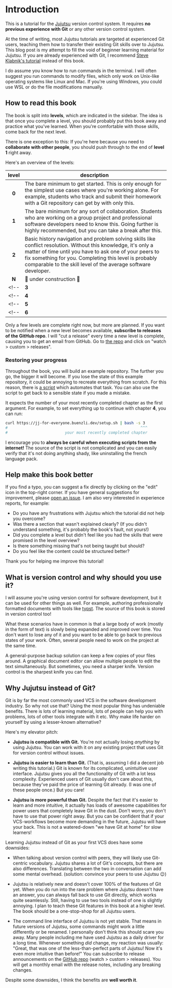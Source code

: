 # Introduction

This is a tutorial for the [Jujutsu](https://github.com/jj-vcs/jj) version control system.
It requires **no previous experience with Git** or any other version control system.

At the time of writing, most Jujutsu tutorials are targeted at experienced Git users, teaching them how to transfer their existing Git skills over to Jujutsu. This blog post is my attempt to fill the void of beginner learning material for Jujutsu.
If you are already experienced with Git, I recommend [Steve Klabnik's tutorial](https://steveklabnik.github.io/jujutsu-tutorial) instead of this book.

I do assume you know how to run commands in the terminal.
I will often suggest you run commands to modify files, which only work on Unix-like operating systems like Linux and Mac.
If you're using Windows, you could use WSL or do the file modifications manually.

## How to read this book

The book is split into **levels**, which are indicated in the sidebar.
The idea is that once you complete a level, you should probably put this book away and practice what you've learned.
When you're comfortable with those skills, come back for the next level.

There is one exception to this:
If you're here because you need to **collaborate with other people**, you should push through to the end of **level 1** right away.

Here's an overview of the levels:

| level | description |
| :-: | --- |
| **0** | The bare minimum to get started. This is only enough for the simplest use cases where you're working alone. For example, students who track and submit their homework with a Git repository can get by with only this. |
| **1** | The bare minimum for any sort of collaboration. Students who are working on a group project and professional software developers need to know this. Going further is highly recommended, but you can take a break after this. |
| **2** | Basic history navigation and problem solving skills like conflict resolution. Without this knowledge, it's only a matter of time until you have to ask one of your peers to fix something for you. Completing this level is probably comparable to the skill level of the average software developer. |
| **N** | 🚧 under construction 🚧 |
<!-- | **3** | History rewriting skills. These will allow you to iterate toward a polished version history, which pays dividends long-term. Some projects require you to have these skills in order to meet their quality standards. | -->
<!-- | **4** | Filling various gaps. In this level, I allow myself to cover topics are valuable long-term, but don't neatly fit into some category. database internals, merkle trees, configuration, bookmark tracking, revsets, (scripe jj docs for more) | -->
<!-- | **5** | Major productivity boosters and advanced workflows. If you find yourself making regular use of the skills learned in level 3, you'll want to complete this one too. | -->
<!-- | **6** | Skills only needed in certain situations: tags, submodules, workspaces etc. | -->

Only a few levels are complete right now, but more are planned.
If you want to be notified when a new level becomes available, **subscribe to releases of the GitHub repo**.
I will "cut a release" every time a new level is complete, causing you to get an email from GitHub.
Go to [the repo](https://github.com/senekor/jj-for-everyone) and click on "watch > custom > releases".

### Restoring your progress

Throughout the book, you will build an example repository.
The further you go, the bigger it will become.
If you lose the state of this example repository, it could be annoying to recreate everything from scratch.
For this reason, there is [a script](./setup.sh) which automates that task.
You can also use the script to get back to a sensible state if you made a mistake.

It expects the number of your most recently completed chapter as the first argument.
For example, to set everything up to continue with chapter **4**, you can run:

```sh
curl https://jj-for-everyone.buenzli.dev/setup.sh | bash -s 3
#                                                          ^^^
#                         your most recently completed chapter
```

I encourage you to **always be careful when executing scripts from the internet!**
The source of the script is not complicated and you can easily verify that it's not doing anything shady, like uninstalling the french language pack.

## Help make this book better

If you find a typo, you can suggest a fix directly by clicking on the "edit" icon in the top-right corner.
If you have general suggestions for improvement, please [open an issue](https://github.com/senekor/jj-for-everyone/issues/new).
I am also very interested in experience reports, for example:
- Do you have any frustrations with Jujutsu which the tutorial did not help you overcome?
- Was there a section that wasn't explained clearly?
  (If you didn't understand something, it's probably the book's fault, not yours!)
- Did you complete a level but didn't feel like you had the skills that were promised in the level overview?
- Is there something missing that's not being taught but should?
- Do you feel like the content could be structured better?

Thank you for helping me improve this tutorial!

## What is version control and why should you use it?

I will assume you're using version control for software development, but it can be used for other things as well.
For example, authoring professionally formatted documents with tools like [typst](https://typst.app/).
The source of this book is stored in version control too!

What these scenarios have in common is that a large body of work (mostly in the form of text) is slowly being expanded and improved over time.
You don't want to lose any of it and you want to be able to go back to previous states of your work.
Often, several people need to work on the project at the same time.

A general-purpose backup solution can keep a few copies of your files around.
A graphical document editor can allow multiple people to edit the text simultaneously.
But sometimes, you need a sharper knife.
Version control is the sharpest knife you can find.

## Why Jujutsu instead of Git?

Git is by far the most commonly used VCS in the software development industry.
So why not use that?
Using the most popular thing has undeniable benefits.
There is lots of learning material, lots of people can help you with problems, lots of other tools integrate with it etc.
Why make life harder on yourself by using a lesser-known alternative?

Here's my elevator pitch:
- **Jujutsu is compatible with Git.**
  You're not actually losing _anything_ by using Jujutsu.
  You can work with it on any existing project that uses Git for version control without issues.

- **Jujutsu is easier to learn than Git.**
  (That is, assuming I did a decent job writing this tutorial.)
  Git is known for its complicated, unintuitive user interface.
  Jujutsu gives you all the functionality of Git with a lot less complexity.
  Experienced users of Git usually don't care about this, because they've paid the price of learning Git already.
  (I was one of these people once.)
  But you care!

- **Jujutsu is more powerful than Git.**
  Despite the fact that it's easier to learn and more intuitive, it actually has loads of awesome capabilities for power users that completely leave Git in the dust.
  Don't worry, you don't have to use that power right away.
  But you can be confident that if your VCS-workflows become more demanding in the future, Jujutsu will have your back.
  This is not a watered-down "we have Git at home" for slow learners!

Learning Jujutsu instead of Git as your first VCS does have some downsides:

- When talking about version control with peers, they will likely use Git-centric vocabulary.
  Jujutsu shares a lot of Git's concepts, but there are also differences.
  Translating between the two in conversation can add some mental overhead.
  (solution: convince your peers to use Jujutsu 😉)

- Jujutsu is relatively new and doesn't cover 100% of the features of Git yet.
  When you do run into the rare problem where Jujutsu doesn't have an answer, you can always fall back to use Git directly, which works quite seamlessly.
  Still, having to use two tools instead of one is slightly annoying.
  I plan to teach these Git features in this book at a higher level.
  The book should be a one-stop-shop for all Jujutsu users.

- The command line interface of Jujutsu is not yet stable.
  That means in future versions of Jujutsu, some commands might work a little differently or be renamed.
  I personally don't think this should scare you away.
  Many people including me have used Jujutsu as a daily driver for a long time.
  Whenever something _did_ change, my reaction was usually:
  "Great, that was one of the less-than-perfect parts of Jujutsu! Now it's even more intuitive than before!"
  You can subscribe to release announcements on the [GitHub repo](https://github.com/jj-vcs/jj) (watch > custom > releases).
  You will get a monthly email with the release notes, including any breaking changes.

Despite some downsides, I think the benefits are **well worth it**.
